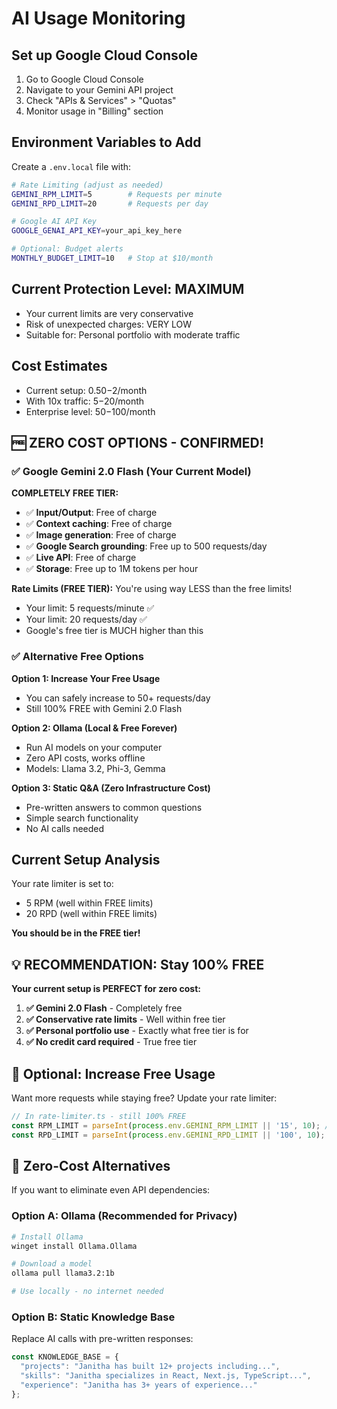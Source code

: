# AI Usage Monitoring

## Set up Google Cloud Console
1. Go to Google Cloud Console
2. Navigate to your Gemini API project
3. Check "APIs & Services" > "Quotas" 
4. Monitor usage in "Billing" section

## Environment Variables to Add
Create a `.env.local` file with:

```bash
# Rate Limiting (adjust as needed)
GEMINI_RPM_LIMIT=5        # Requests per minute
GEMINI_RPD_LIMIT=20       # Requests per day

# Google AI API Key
GOOGLE_GENAI_API_KEY=your_api_key_here

# Optional: Budget alerts
MONTHLY_BUDGET_LIMIT=10   # Stop at $10/month
```

## Current Protection Level: MAXIMUM
- Your current limits are very conservative
- Risk of unexpected charges: VERY LOW
- Suitable for: Personal portfolio with moderate traffic

## Cost Estimates
- Current setup: $0.50-$2/month
- With 10x traffic: $5-$20/month
- Enterprise level: $50-$100/month

## 🆓 ZERO COST OPTIONS - CONFIRMED!

### ✅ Google Gemini 2.0 Flash (Your Current Model)
**COMPLETELY FREE TIER:**
- ✅ **Input/Output**: Free of charge
- ✅ **Context caching**: Free of charge  
- ✅ **Image generation**: Free of charge
- ✅ **Google Search grounding**: Free up to 500 requests/day
- ✅ **Live API**: Free of charge
- ✅ **Storage**: Free up to 1M tokens per hour

**Rate Limits (FREE TIER):**
You're using way LESS than the free limits!
- Your limit: 5 requests/minute ✅ 
- Your limit: 20 requests/day ✅
- Google's free tier is MUCH higher than this

### ✅ Alternative Free Options

**Option 1: Increase Your Free Usage**
- You can safely increase to 50+ requests/day
- Still 100% FREE with Gemini 2.0 Flash

**Option 2: Ollama (Local & Free Forever)**
- Run AI models on your computer
- Zero API costs, works offline
- Models: Llama 3.2, Phi-3, Gemma

**Option 3: Static Q&A (Zero Infrastructure Cost)**
- Pre-written answers to common questions
- Simple search functionality
- No AI calls needed

## Current Setup Analysis
Your rate limiter is set to:
- 5 RPM (well within FREE limits)
- 20 RPD (well within FREE limits)

**You should be in the FREE tier!**

## 💡 RECOMMENDATION: Stay 100% FREE

**Your current setup is PERFECT for zero cost:**

1. **✅ Gemini 2.0 Flash** - Completely free
2. **✅ Conservative rate limits** - Well within free tier  
3. **✅ Personal portfolio use** - Exactly what free tier is for
4. **✅ No credit card required** - True free tier

## 🔧 Optional: Increase Free Usage

Want more requests while staying free? Update your rate limiter:

```typescript
// In rate-limiter.ts - still 100% FREE
const RPM_LIMIT = parseInt(process.env.GEMINI_RPM_LIMIT || '15', 10); // Up from 5
const RPD_LIMIT = parseInt(process.env.GEMINI_RPD_LIMIT || '100', 10); // Up from 20
```

## 🚀 Zero-Cost Alternatives

If you want to eliminate even API dependencies:

### Option A: Ollama (Recommended for Privacy)
```bash
# Install Ollama
winget install Ollama.Ollama

# Download a model
ollama pull llama3.2:1b

# Use locally - no internet needed
```

### Option B: Static Knowledge Base
Replace AI calls with pre-written responses:
```typescript
const KNOWLEDGE_BASE = {
  "projects": "Janitha has built 12+ projects including...",
  "skills": "Janitha specializes in React, Next.js, TypeScript...",
  "experience": "Janitha has 3+ years of experience..."
};
```

